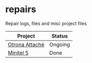 # repairs
Repair logs, files and misc project files

| Project                            | Status  |
| ---------------------------------- | ------- |
| [Otrona Attaché](otrona/README.md) | Ongoing |
| [Minitel 5](minitel5/README.md)    | Done    |
